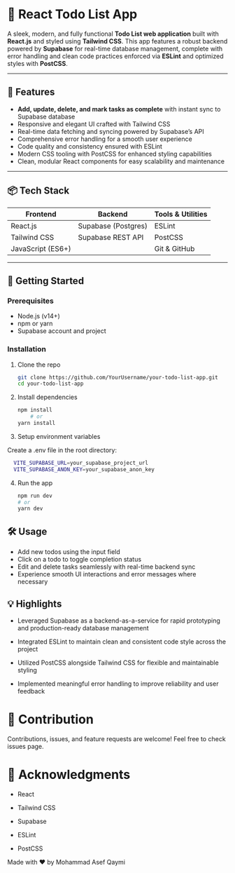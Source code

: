 # 📝 React Todo List App

A sleek, modern, and fully functional **Todo List web application** built with **React.js** and styled using **Tailwind CSS**. This app features a robust backend powered by **Supabase** for real-time database management, complete with error handling and clean code practices enforced via **ESLint** and optimized styles with **PostCSS**.

---

## 🚀 Features

- **Add, update, delete, and mark tasks as complete** with instant sync to Supabase database
- Responsive and elegant UI crafted with Tailwind CSS
- Real-time data fetching and syncing powered by Supabase’s API
- Comprehensive error handling for a smooth user experience
- Code quality and consistency ensured with ESLint
- Modern CSS tooling with PostCSS for enhanced styling capabilities
- Clean, modular React components for easy scalability and maintenance

---

## 📦 Tech Stack

| Frontend         | Backend            | Tools & Utilities      |
| ---------------- | ------------------ | --------------------- |
| React.js         | Supabase (Postgres) | ESLint                |
| Tailwind CSS     | Supabase REST API  | PostCSS               |
| JavaScript (ES6+) |                    | Git & GitHub          |

---

## 🎯 Getting Started

### Prerequisites

- Node.js (v14+)
- npm or yarn
- Supabase account and project

### Installation

1. Clone the repo

   ```bash
   git clone https://github.com/YourUsername/your-todo-list-app.git
   cd your-todo-list-app
   ```
2. Install dependencies
    ```bash
    npm install
        # or
    yarn install
    ```
3. Setup environment variables

Create a .env file in the root directory:
  ```bash
    VITE_SUPABASE_URL=your_supabase_project_url
    VITE_SUPABASE_ANON_KEY=your_supabase_anon_key
  ```
4. Run the app
    
    ```bash
    npm run dev
    # or
    yarn dev
    ```


## 🛠️ Usage
- Add new todos using the input field
- Click on a todo to toggle completion status
- Edit and delete tasks seamlessly with real-time backend sync
- Experience smooth UI interactions and error messages where necessary

## 💡 Highlights
- Leveraged Supabase as a backend-as-a-service for rapid prototyping and production-ready database management

- Integrated ESLint to maintain clean and consistent code style across the project

- Utilized PostCSS alongside Tailwind CSS for flexible and maintainable styling

- Implemented meaningful error handling to improve reliability and user feedback

# 🎉 Contribution
Contributions, issues, and feature requests are welcome!
Feel free to check issues page.

# 🙏 Acknowledgments
- React

- Tailwind CSS

- Supabase

- ESLint

- PostCSS

Made with ❤️ by Mohammad Asef Qaymi







   
